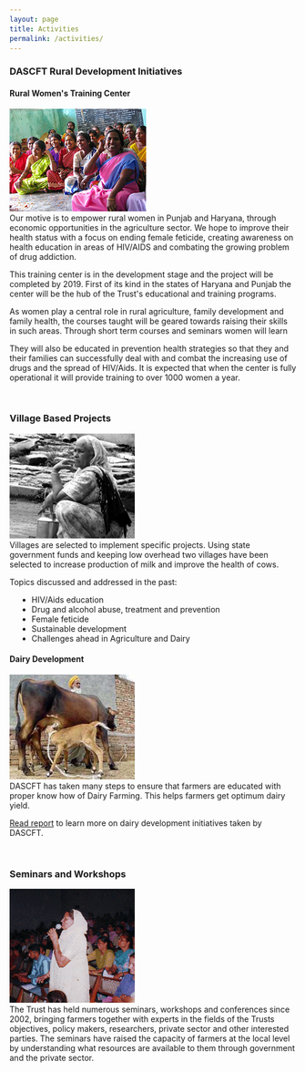 ```yaml
---
layout: page
title: Activities
permalink: /activities/
---
```

### DASCFT Rural Development Initiatives

#### Rural Women's Training Center

<div class="thumb tleft">
<div class="thumbinner" style="width: 240px;"><a href="/images/rural1.gif"> <img src="/images/rural1.gif" alt="" /></a></div>
</div>
Our motive is to empower rural women in Punjab and Haryana, through economic opportunities in the agriculture sector. We hope to improve their health status with a focus on ending female feticide, creating awareness on health education in areas of HIV/AIDS and combating the growing problem of drug addiction.

This training center is in the development stage and the project will be completed by 2019. First of its kind in the states of Haryana and Punjab the center will be the hub of the Trust's educational and training programs.

As women play a central role in rural agriculture, family development and family health, the courses taught will be geared towards raising their skills in such areas. Through short term courses and seminars women will learn

They will also be educated in prevention health strategies so that they and their families can successfully deal with and combat the increasing use of drugs and the spread of HIV/Aids. It is expected that when the center is fully operational it will provide training to over 1000 women a year.

<div class="hr">&nbsp;</div>

### Village Based Projects

<div class="thumb tright">
<div class="thumbinner" style="width: 220px;"><a href="/images/grayladyc220.jpg"> <img src="/images/grayladyc220.jpg" alt="" height="184px" /></a></div>
</div>
Villages are selected to implement specific projects. Using state government funds and keeping low overhead two villages have been selected to increase production of milk and improve the health of cows.

Topics discussed and addressed in the past:

<ul style="margin-left: 15px;">
<li>HIV/Aids education</li>
<li>Drug and alcohol abuse, treatment and prevention</li>
<li>Female feticide</li>
<li>Sustainable development</li>
<li>Challenges ahead in Agriculture and Dairy</li>
</ul>

#### Dairy Development

<div class="thumb tleft">
<div class="thumbinner" style="width: 220px;"><a href="/images/pb2.jpg"> <img src="/images/pb2.jpg" alt="" height="184px" /></a></div>
</div>
DASCFT has taken many steps to ensure that farmers are educated with proper know how of Dairy Farming. This helps farmers get optimum dairy yield.

<a href="/files/DairyInitiativeReport.pdf" target="_blank">Read report</a> to learn more on dairy development initiatives taken by DASCFT.

<div class="hr">&nbsp;</div>

### Seminars and Workshops

<div class="thumb tright">
<div class="thumbinner" style="width: 220px;"><a href="/images/Gallery/2004 200/2004_08.gif"> <img src="/images/Gallery/2004 200/2004_08.gif" alt="" height="200px" /></a></div>
</div>
The Trust has held numerous seminars, workshops and conferences since 2002, bringing farmers together with experts in the fields of the Trusts objectives, policy makers, researchers, private sector and other interested parties.
The seminars have raised the capacity of farmers at the local level by understanding what resources are available to them through government and the private sector.

